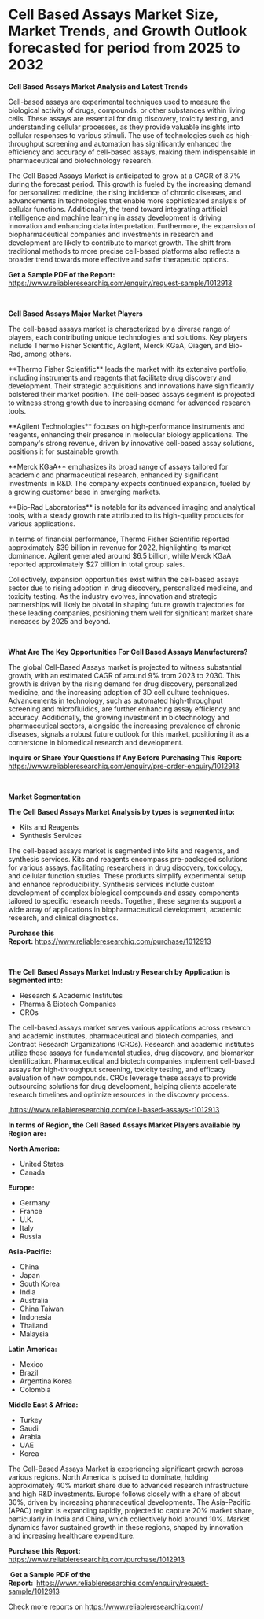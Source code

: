 <p><h1>Cell Based Assays Market Size, Market Trends, and Growth Outlook forecasted for period from 2025 to 2032</h1></p><p><strong>Cell Based Assays Market Analysis and Latest Trends</strong></p>
<p><p>Cell-based assays are experimental techniques used to measure the biological activity of drugs, compounds, or other substances within living cells. These assays are essential for drug discovery, toxicity testing, and understanding cellular processes, as they provide valuable insights into cellular responses to various stimuli. The use of technologies such as high-throughput screening and automation has significantly enhanced the efficiency and accuracy of cell-based assays, making them indispensable in pharmaceutical and biotechnology research.</p><p>The Cell Based Assays Market is anticipated to grow at a CAGR of 8.7% during the forecast period. This growth is fueled by the increasing demand for personalized medicine, the rising incidence of chronic diseases, and advancements in technologies that enable more sophisticated analysis of cellular functions. Additionally, the trend toward integrating artificial intelligence and machine learning in assay development is driving innovation and enhancing data interpretation. Furthermore, the expansion of biopharmaceutical companies and investments in research and development are likely to contribute to market growth. The shift from traditional methods to more precise cell-based platforms also reflects a broader trend towards more effective and safer therapeutic options.</p></p>
<p><strong>Get a Sample PDF of the Report:&nbsp;</strong> <a href="https://www.reliableresearchiq.com/enquiry/request-sample/1012913?utm_campaign=3023&utm_medium=2&utm_source=Github&utm_content=ia&utm_term=06032025&utm_id=cell-based-assays">https://www.reliableresearchiq.com/enquiry/request-sample/1012913</a></p>
<p>&nbsp;</p>
<p><strong>Cell Based Assays Major Market Players</strong></p>
<p><p>The cell-based assays market is characterized by a diverse range of players, each contributing unique technologies and solutions. Key players include Thermo Fisher Scientific, Agilent, Merck KGaA, Qiagen, and Bio-Rad, among others. </p><p>**Thermo Fisher Scientific** leads the market with its extensive portfolio, including instruments and reagents that facilitate drug discovery and development. Their strategic acquisitions and innovations have significantly bolstered their market position. The cell-based assays segment is projected to witness strong growth due to increasing demand for advanced research tools. </p><p>**Agilent Technologies** focuses on high-performance instruments and reagents, enhancing their presence in molecular biology applications. The company's strong revenue, driven by innovative cell-based assay solutions, positions it for sustainable growth. </p><p>**Merck KGaA** emphasizes its broad range of assays tailored for academic and pharmaceutical research, enhanced by significant investments in R&D. The company expects continued expansion, fueled by a growing customer base in emerging markets.</p><p>**Bio-Rad Laboratories** is notable for its advanced imaging and analytical tools, with a steady growth rate attributed to its high-quality products for various applications. </p><p>In terms of financial performance, Thermo Fisher Scientific reported approximately $39 billion in revenue for 2022, highlighting its market dominance. Agilent generated around $6.5 billion, while Merck KGaA reported approximately $27 billion in total group sales. </p><p>Collectively, expansion opportunities exist within the cell-based assays sector due to rising adoption in drug discovery, personalized medicine, and toxicity testing. As the industry evolves, innovation and strategic partnerships will likely be pivotal in shaping future growth trajectories for these leading companies, positioning them well for significant market share increases by 2025 and beyond.</p></p>
<p>&nbsp;</p>
<p><strong>What Are The Key Opportunities For Cell Based Assays Manufacturers?</strong></p>
<p><p>The global Cell-Based Assays market is projected to witness substantial growth, with an estimated CAGR of around 9% from 2023 to 2030. This growth is driven by the rising demand for drug discovery, personalized medicine, and the increasing adoption of 3D cell culture techniques. Advancements in technology, such as automated high-throughput screening and microfluidics, are further enhancing assay efficiency and accuracy. Additionally, the growing investment in biotechnology and pharmaceutical sectors, alongside the increasing prevalence of chronic diseases, signals a robust future outlook for this market, positioning it as a cornerstone in biomedical research and development.</p></p>
<p><strong>Inquire or Share Your Questions If Any Before Purchasing This Report:</strong> <a href="https://www.reliableresearchiq.com/enquiry/pre-order-enquiry/1012913?utm_campaign=3023&utm_medium=2&utm_source=Github&utm_content=ia&utm_term=06032025&utm_id=cell-based-assays">https://www.reliableresearchiq.com/enquiry/pre-order-enquiry/1012913</a></p>
<p>&nbsp;</p>
<p><strong>Market Segmentation</strong></p>
<p><strong>The Cell Based Assays Market Analysis by types is segmented into:</strong></p>
<p><ul><li>Kits and Reagents</li><li>Synthesis Services</li></ul></p>
<p><p>The cell-based assays market is segmented into kits and reagents, and synthesis services. Kits and reagents encompass pre-packaged solutions for various assays, facilitating researchers in drug discovery, toxicology, and cellular function studies. These products simplify experimental setup and enhance reproducibility. Synthesis services include custom development of complex biological compounds and assay components tailored to specific research needs. Together, these segments support a wide array of applications in biopharmaceutical development, academic research, and clinical diagnostics.</p></p>
<p><strong>Purchase this Report:&nbsp;</strong><a href="https://www.reliableresearchiq.com/purchase/1012913?utm_campaign=3023&utm_medium=2&utm_source=Github&utm_content=ia&utm_term=06032025&utm_id=cell-based-assays">https://www.reliableresearchiq.com/purchase/1012913</a></p>
<p>&nbsp;</p>
<p><strong>The Cell Based Assays Market Industry Research by Application is segmented into:</strong></p>
<p><ul><li>Research & Academic Institutes</li><li>Pharma & Biotech Companies</li><li>CROs</li></ul></p>
<p><p>The cell-based assays market serves various applications across research and academic institutes, pharmaceutical and biotech companies, and Contract Research Organizations (CROs). Research and academic institutes utilize these assays for fundamental studies, drug discovery, and biomarker identification. Pharmaceutical and biotech companies implement cell-based assays for high-throughput screening, toxicity testing, and efficacy evaluation of new compounds. CROs leverage these assays to provide outsourcing solutions for drug development, helping clients accelerate research timelines and optimize resources in the discovery process.</p></p>
<p><a href="https://www.reliableresearchiq.com/cell-based-assays-r1012913?utm_campaign=3023&utm_medium=2&utm_source=Github&utm_content=ia&utm_term=06032025&utm_id=cell-based-assays">&nbsp;https://www.reliableresearchiq.com/cell-based-assays-r1012913</a></p>
<p><strong>In terms of Region, the Cell Based Assays Market Players available by Region are:</strong></p>
<p>
    <p> <strong> North America: </strong>
        <ul>
            <li>United States</li>
            <li>Canada</li>
        </ul>
        </p> 
    <p> <strong> Europe: </strong>
        <ul>
            <li>Germany</li>
            <li>France</li>
            <li>U.K.</li>
            <li>Italy</li>
            <li>Russia</li>
        </ul>
        </p> 
    <p> <strong> Asia-Pacific: </strong>
        <ul>
            <li>China</li>
            <li>Japan</li>
            <li>South Korea</li>
            <li>India</li>
            <li>Australia</li>
            <li>China Taiwan</li>
            <li>Indonesia</li>
            <li>Thailand</li>
            <li>Malaysia</li>
        </ul>
        </p> 
    <p> <strong> Latin America: </strong>
        <ul>
            <li>Mexico</li>
            <li>Brazil</li>
            <li>Argentina Korea</li>
            <li>Colombia</li>
        </ul>
        </p> 
    <p> <strong> Middle East & Africa: </strong>
        <ul>
            <li>Turkey</li>
            <li>Saudi</li>
            <li>Arabia</li>
            <li>UAE</li>
            <li>Korea</li>
        </ul>
    </p>
    </p>
<p><p>The Cell-Based Assays Market is experiencing significant growth across various regions. North America is poised to dominate, holding approximately 40% market share due to advanced research infrastructure and high R&D investments. Europe follows closely with a share of about 30%, driven by increasing pharmaceutical developments. The Asia-Pacific (APAC) region is expanding rapidly, projected to capture 20% market share, particularly in India and China, which collectively hold around 10%. Market dynamics favor sustained growth in these regions, shaped by innovation and increasing healthcare expenditure.</p></p>
<p><strong>Purchase this Report: </strong><a href="https://www.reliableresearchiq.com/purchase/1012913?utm_campaign=3023&utm_medium=2&utm_source=Github&utm_content=ia&utm_term=06032025&utm_id=cell-based-assays">https://www.reliableresearchiq.com/purchase/1012913</a></p>
<p>&nbsp;<strong>Get a Sample PDF of the Report:&nbsp;&nbsp;</strong><a href="https://www.reliableresearchiq.com/enquiry/request-sample/1012913?utm_campaign=3023&utm_medium=2&utm_source=Github&utm_content=ia&utm_term=06032025&utm_id=cell-based-assays">https://www.reliableresearchiq.com/enquiry/request-sample/1012913</a></p>
<p><strong></strong></p>
<p>Check more reports on <a href="https://www.reliableresearchiq.com/?utm_campaign=3023&utm_medium=2&utm_source=Github&utm_content=ia&utm_term=06032025&utm_id=cell-based-assays">https://www.reliableresearchiq.com/</a></p>